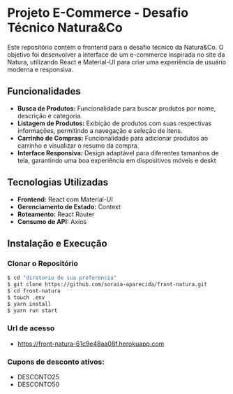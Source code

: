 # Projeto E-Commerce - Desafio Técnico Natura&Co

Este repositório contém o frontend para o desafio técnico da Natura&Co. O objetivo foi desenvolver a interface de um e-commerce inspirada no site da Natura, utilizando React e Material-UI para criar uma experiência de usuário moderna e responsiva.

## Funcionalidades

- **Busca de Produtos:** Funcionalidade para buscar produtos por nome, descrição e categoria.
- **Listagem de Produtos:** Exibição de produtos com suas respectivas informações, permitindo a navegação e seleção de itens.
- **Carrinho de Compras:** Funcionalidade para adicionar produtos ao carrinho e visualizar o resumo da compra.
- **Interface Responsiva:** Design adaptável para diferentes tamanhos de tela, garantindo uma boa experiência em dispositivos móveis e deskt

## Tecnologias Utilizadas

- **Frontend:** React com Material-UI
- **Gerenciamento de Estado:** Context
- **Roteamento:** React Router
- **Consumo de API:** Axios

## Instalação e Execução

### Clonar o Repositório

```bash
$ cd "diretorio de sua preferencia"
$ git clone https://github.com/soraia-aparecida/front-natura.git
$ cd front-natura
$ touch .env
$ yarn install
$ yarn run start
```

### Url de acesso
- https://front-natura-61c9e48aa08f.herokuapp.com

### Cupons de desconto ativos:
- DESCONTO25
- DESCONTO50
